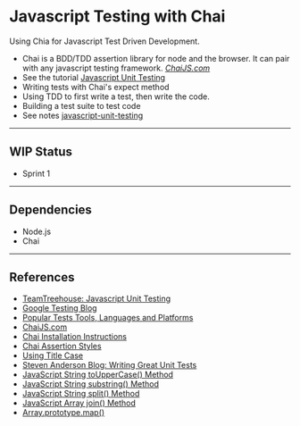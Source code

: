 # Javascript Testing with Chai

Using Chia for Javascript Test Driven Development.
- Chai is a BDD/TDD assertion library for node and the browser. It can pair with any javascript testing framework. <cite>[ChaiJS.com](http://chaijs.com/)</cite>  
- See the tutorial [Javascript Unit Testing](https://teamtreehouse.com/library/javascript-unit-testing)
- Writing tests with Chai's expect method
- Using TDD to first write a  test, then write the code.
- Building a test suite to test code
- See notes [javascript-unit-testing](https://github.com/EdwardRutz/javascript-notes/blob/master/javascript-unit-testing.md)

---------------------------------------------

## WIP Status

- Sprint 1

---------------------------------------------

## Dependencies
- Node.js
- Chai



---------------------------------------------

## References
- [TeamTreehouse: Javascript Unit Testing](https://teamtreehouse.com/library/javascript-unit-testing)
- [Google Testing Blog](https://testing.googleblog.com/)
- [Popular Tests Tools, Languages and Platforms](https://blog.testproject.io/2017/12/13/leading-test-automation-methods/)
- [ChaiJS.com](http://chaijs.com/)
- [Chai Installation Instructions](http://chaijs.com/guide/installation/)
- [Chai Assertion Styles](http://chaijs.com/guide/styles/)
- [Using Title Case](http://grammar-monster.com/lessons/capital_letters_title_case.htm)
- [Steven Anderson Blog: Writing Great Unit Tests](http://blog.stevensanderson.com/2009/08/24/writing-great-unit-tests-best-and-worst-practises/)
- [JavaScript String toUpperCase() Method](http://www.w3schools.com/jsref/jsref_touppercase.asp)
- [JavaScript String substring() Method](http://www.w3schools.com/jsref/jsref_substring.asp)
- [JavaScript String split() Method](http://www.w3schools.com/jsref/jsref_split.asp)
- [JavaScript Array join() Method](http://www.w3schools.com/jsref/jsref_join.asp)
- [Array.prototype.map()](https://developer.mozilla.org/en-US/docs/Web/JavaScript/Reference/Global_Objects/Array/map)


